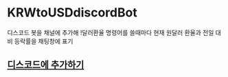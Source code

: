 # KRWtoUSDdiscordBot

디스코드 봇을 채널에 추가해 !달러환율 명령어를 쓸때마다 현재 원달러 환율과 전일 대비 등락률을 채팅창에 표기 

## [디스코드에 추가하기](https://discord.com/api/oauth2/authorize?client_id=1006438173603266620&permissions=3072&scope=bot)
